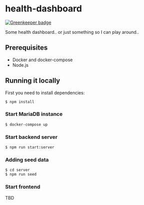 # health-dashboard

[![Greenkeeper badge](https://badges.greenkeeper.io/MichaelKohler/health-dashboard.svg)](https://greenkeeper.io/)

Some health dashboard.. or just something so I can play around..

## Prerequisites

* Docker and docker-compose
* Node.js

## Running it locally

First you need to install dependencies:

```
$ npm install
```

### Start MariaDB instance

```
$ docker-compose up
```

### Start backend server

```
$ npm run start:server
```

### Adding seed data

```
$ cd server
$ npm run seed
```

### Start frontend

TBD
